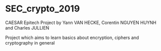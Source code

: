 # SEC_crypto_2019
CAESAR Epitech Project by Yann VAN HECKE, Corentin NGUYEN HUYNH and Charles JULLIEN

Project which aims to learn basics about encryption, ciphers and cryptography in general
